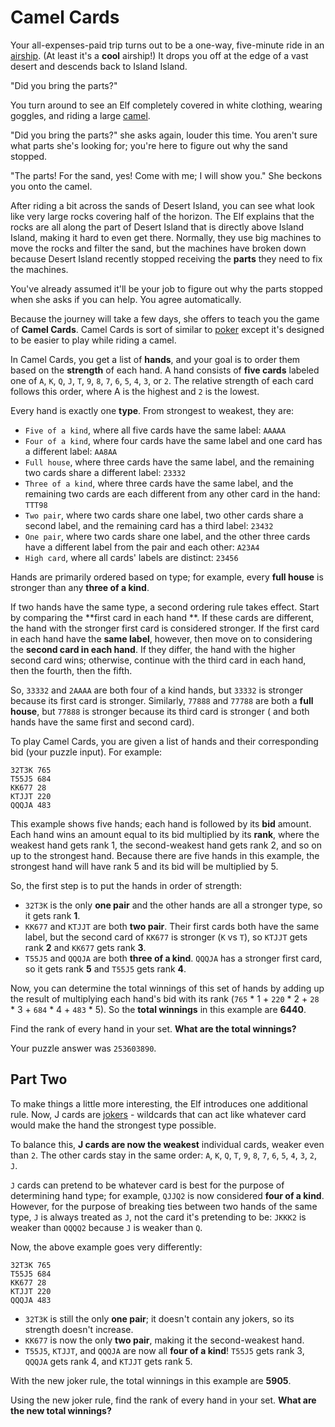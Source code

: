 # Camel Cards

Your all-expenses-paid trip turns out to be a one-way, five-minute ride in
an [airship](https://en.wikipedia.org/wiki/Airship). (At least it's a **cool** airship!) It drops you off at the edge of
a vast desert and descends back to Island Island.

"Did you bring the parts?"

You turn around to see an Elf completely covered in white clothing, wearing goggles, and riding a
large [camel](https://en.wikipedia.org/wiki/Dromedary).

"Did you bring the parts?" she asks again, louder this time. You aren't sure what parts she's looking for; you're here
to figure out why the sand stopped.

"The parts! For the sand, yes! Come with me; I will show you." She beckons you onto the camel.

After riding a bit across the sands of Desert Island, you can see what look like very large rocks covering half of the
horizon. The Elf explains that the rocks are all along the part of Desert Island that is directly above Island Island,
making it hard to even get there. Normally, they use big machines to move the rocks and filter the sand, but the
machines have broken down because Desert Island recently stopped receiving the **parts** they need to fix the machines.

You've already assumed it'll be your job to figure out why the parts stopped when she asks if you can help. You agree
automatically.

Because the journey will take a few days, she offers to teach you the game of **Camel Cards**. Camel Cards is sort of
similar to [poker](https://en.wikipedia.org/wiki/List_of_poker_hands) except it's designed to be easier to play while
riding a camel.

In Camel Cards, you get a list of **hands**, and your goal is to order them based on the **strength** of each hand. A
hand consists of **five cards** labeled one of `A`, `K`, `Q`, `J`, `T`, `9`, `8`, `7`, `6`, `5`, `4`, `3`, or `2`. The
relative strength of each card follows this order, where A is the highest and `2` is the lowest.

Every hand is exactly one **type**. From strongest to weakest, they are:

- `Five of a kind`, where all five cards have the same label: `AAAAA`
- `Four of a kind`, where four cards have the same label and one card has a different label: `AA8AA`
- `Full house`, where three cards have the same label, and the remaining two cards share a different label: `23332`
- `Three of a kind`, where three cards have the same label, and the remaining two cards are each different from any
  other card in the hand: `TTT98`
- `Two pair`, where two cards share one label, two other cards share a second label, and the remaining card has a third
  label: `23432`
- `One pair`, where two cards share one label, and the other three cards have a different label from the pair and each
  other: `A23A4`
- `High card`, where all cards' labels are distinct: `23456`

Hands are primarily ordered based on type; for example, every **full house** is stronger than any **three of a kind**.

If two hands have the same type, a second ordering rule takes effect. Start by comparing the **first card in each hand
**. If these cards are different, the hand with the stronger first card is considered stronger. If the first card in
each hand have the **same label**, however, then move on to considering the **second card in each hand**. If they
differ, the hand with the higher second card wins; otherwise, continue with the third card in each hand, then the
fourth, then the fifth.

So, `33332` and `2AAAA` are both four of a kind hands, but `33332` is stronger because its first card is stronger.
Similarly, `77888` and `77788` are both a **full house**, but `77888` is stronger because its third card is stronger (
and both hands have the same first and second card).

To play Camel Cards, you are given a list of hands and their corresponding bid (your puzzle input). For example:

```
32T3K 765
T55J5 684
KK677 28
KTJJT 220
QQQJA 483
```

This example shows five hands; each hand is followed by its **bid** amount. Each hand wins an amount equal to its bid
multiplied by its **rank**, where the weakest hand gets rank 1, the second-weakest hand gets rank 2, and so on up to the
strongest hand. Because there are five hands in this example, the strongest hand will have rank 5 and its bid will be
multiplied by 5.

So, the first step is to put the hands in order of strength:

- `32T3K` is the only **one pair** and the other hands are all a stronger type, so it gets rank **1**.
- `KK677` and `KTJJT` are both **two pair**. Their first cards both have the same label, but the second card of `KK677`
  is stronger (`K` vs `T`), so `KTJJT` gets rank **2** and `KK677` gets rank **3**.
- `T55J5` and `QQQJA` are both **three of a kind**. `QQQJA` has a stronger first card, so it gets rank **5** and `T55J5`
  gets rank **4**.

Now, you can determine the total winnings of this set of hands by adding up the result of multiplying each hand's bid
with its rank (`765` * 1 + `220` * 2 + `28` * 3 + `684` * 4 + `483` * 5). So the **total winnings** in this example are
**6440**.

Find the rank of every hand in your set. **What are the total winnings?**

Your puzzle answer was `253603890`.

## Part Two

To make things a little more interesting, the Elf introduces one additional rule. Now, J cards
are [jokers](https://en.wikipedia.org/wiki/Joker_(playing_card)) - wildcards that can act like whatever card would make
the hand the strongest type possible.

To balance this, **J cards are now the weakest** individual cards, weaker even than `2`. The other cards stay in the
same order: `A`, `K`, `Q`, `T`, `9`, `8`, `7`, `6`, `5`, `4`, `3`, `2`, `J`.

`J` cards can pretend to be whatever card is best for the purpose of determining hand type; for example, `QJJQ2` is now
considered **four of a kind**. However, for the purpose of breaking ties between two hands of the same type, `J` is
always treated as `J`, not the card it's pretending to be: `JKKK2` is weaker than `QQQQ2` because `J` is weaker than
`Q`.

Now, the above example goes very differently:

```
32T3K 765
T55J5 684
KK677 28
KTJJT 220
QQQJA 483
```

- `32T3K` is still the only **one pair**; it doesn't contain any jokers, so its strength doesn't increase.
- `KK677` is now the only **two pair**, making it the second-weakest hand.
- `T55J5`, `KTJJT`, and `QQQJA` are now all **four of a kind**! `T55J5` gets rank 3, `QQQJA` gets rank 4, and `KTJJT`
  gets rank 5.

With the new joker rule, the total winnings in this example are **5905**.

Using the new joker rule, find the rank of every hand in your set. **What are the new total winnings?**
